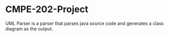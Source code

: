 # CMPE-202-Project


UML Parser is a parser that parses java source code and generates a class diagram as the output.

